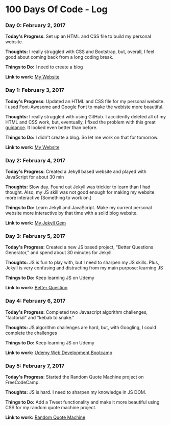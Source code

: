 # 100 Days Of Code - Log

### Day 0: February 2, 2017

**Today's Progress**: Set up an HTML and CSS file to build my personal website.

**Thoughts:** I really struggled with CSS and Bootstrap, but, overall, I feel good about coming back from a long coding break.

**Things to Do:** I need to create a blog  

**Link to work:** [My Website](https://github.com/byjunjo/my-website)

### Day 1: February 3, 2017

**Today's Progress**: Updated an HTML and CSS file for my personal website. I used Font-Awesome and Google Font to make the webiste more beautiful. 

**Thoughts:** I really struggled with using GitHub. I accidently deleted all of my HTML and CSS work, but, eventually, I fixed the problem with this great [guidance](http://rogerdudler.github.io/git-guide/). It looked even better than before.

**Things to Do:** I didn't create a blog. So let me work on that for tomorrow.

**Link to work:** [My Website](byjunjo.com)

### Day 2: February 4, 2017

**Today's Progress**: Created a Jekyll based website and played with JavaScript for about 30 min

**Thoughts:** Slow day. Found out Jekyll was trickier to learn than I had thought. Also, my JS skill was not good enough for making my website more interactive (Something to work on.)

**Things to Do:** Learn Jekyll and JavaScript. Make my current personal website more interactive by that time with a solid blog website.

**Link to work:** [My Jekyll Gem](https://github.com/byjunjo/jekyll-prac)


### Day 3: February 5, 2017

**Today's Progress**: Created a new JS based project, "Better Questions Generator," and spend about 30 minutes for Jekyll

**Thoughts:** JS is fun to play with, but I need to sharpen my JS skills. Plus, Jekyll is very confusing and distracting from my main purpose: learning JS

**Things to Do:** Keep learning JS on Udemy

**Link to work:** [Better Question](https://github.com/byjunjo/better-question-generator)


### Day 4: February 6, 2017

**Today's Progress**: Completed two Javascript algorithm challenges, "factorial" and "kebab to snake."

**Thoughts:** JS algorithm challenges are hard, but, with Googling, I could complete the challenges

**Things to Do:** Keep learning JS on Udemy

**Link to work:** [Udemy Web Development Bootcamp](https://github.com/byjunjo/udemy-web-dev-bootcamp)


### Day 5: February 7, 2017

**Today's Progress**: Started the Random Quote Machine project on FreeCodeCamp. 

**Thoughts:** JS is hard. I need to sharpen my knowledge in JS DOM.

**Things to Do:** Add a Tweet functionality and make it more beautiful using CSS for my random quote machine project. 

**Link to work:** [Random Quote Machine](https://github.com/byjunjo/random-quote-machine)

